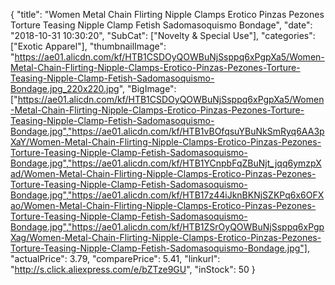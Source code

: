 {
	"title": "Women Metal Chain Flirting Nipple Clamps Erotico Pinzas Pezones Torture Teasing Nipple Clamp Fetish Sadomasoquismo Bondage",
	"date": "2018-10-31 10:30:20",
	"SubCat": ["Novelty & Special Use"],
	"categories": ["Exotic Apparel"],
	"thumbnailImage": "https://ae01.alicdn.com/kf/HTB1CSDOyQOWBuNjSsppq6xPgpXa5/Women-Metal-Chain-Flirting-Nipple-Clamps-Erotico-Pinzas-Pezones-Torture-Teasing-Nipple-Clamp-Fetish-Sadomasoquismo-Bondage.jpg_220x220.jpg",
	"BigImage": ["https://ae01.alicdn.com/kf/HTB1CSDOyQOWBuNjSsppq6xPgpXa5/Women-Metal-Chain-Flirting-Nipple-Clamps-Erotico-Pinzas-Pezones-Torture-Teasing-Nipple-Clamp-Fetish-Sadomasoquismo-Bondage.jpg","https://ae01.alicdn.com/kf/HTB1vBOfqsuYBuNkSmRyq6AA3pXaY/Women-Metal-Chain-Flirting-Nipple-Clamps-Erotico-Pinzas-Pezones-Torture-Teasing-Nipple-Clamp-Fetish-Sadomasoquismo-Bondage.jpg","https://ae01.alicdn.com/kf/HTB1YCnpbFqZBuNjt_jqq6ymzpXad/Women-Metal-Chain-Flirting-Nipple-Clamps-Erotico-Pinzas-Pezones-Torture-Teasing-Nipple-Clamp-Fetish-Sadomasoquismo-Bondage.jpg","https://ae01.alicdn.com/kf/HTB17z44iJknBKNjSZKPq6x6OFXao/Women-Metal-Chain-Flirting-Nipple-Clamps-Erotico-Pinzas-Pezones-Torture-Teasing-Nipple-Clamp-Fetish-Sadomasoquismo-Bondage.jpg","https://ae01.alicdn.com/kf/HTB1ZSrOyQOWBuNjSsppq6xPgpXag/Women-Metal-Chain-Flirting-Nipple-Clamps-Erotico-Pinzas-Pezones-Torture-Teasing-Nipple-Clamp-Fetish-Sadomasoquismo-Bondage.jpg"],
	"actualPrice": 3.79,
	"comparePrice": 5.41,
	"linkurl": "http://s.click.aliexpress.com/e/bZTze9GU",
	"inStock": 50
}
